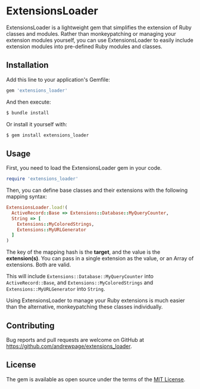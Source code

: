 # ExtensionsLoader

ExtensionsLoader is a lightweight gem that simplifies the extension of Ruby classes and modules. Rather than monkeypatching or managing your extension modules yourself, you can use ExtensionsLoader to easily include extension modules into pre-defined Ruby modules and classes.

## Installation

Add this line to your application's Gemfile:

```ruby
gem 'extensions_loader'
```

And then execute:

```sh
$ bundle install
```

Or install it yourself with:

```bash
$ gem install extensions_loader
```

## Usage

First, you need to load the ExtensionsLoader gem in your code.

```ruby
require 'extensions_loader'
```

Then, you can define base classes and their extensions with the following mapping syntax:

```ruby
ExtensionsLoader.load!(
  ActiveRecord::Base => Extensions::Database::MyQueryCounter,
  String => [
    Extensions::MyColoredStrings,
    Extensions::MyURLGenerator
  ]
)
```

The key of the mapping hash is the **target**, and the value is the **extension(s)**. You can pass in a single extension as the value, or an Array of extensions. Both are valid.

This will include `Extensions::Database::MyQueryCounter` into `ActiveRecord::Base`, and `Extensions::MyColoredStrings` and `Extensions::MyURLGenerator` into `String`.

Using ExtensionsLoader to manage your Ruby extensions is much easier than the alternative, monkeypatching these classes individually.


## Contributing

Bug reports and pull requests are welcome on GitHub at https://github.com/andrewpage/extensions_loader.


## License

The gem is available as open source under the terms of the [MIT License](http://opensource.org/licenses/MIT).
